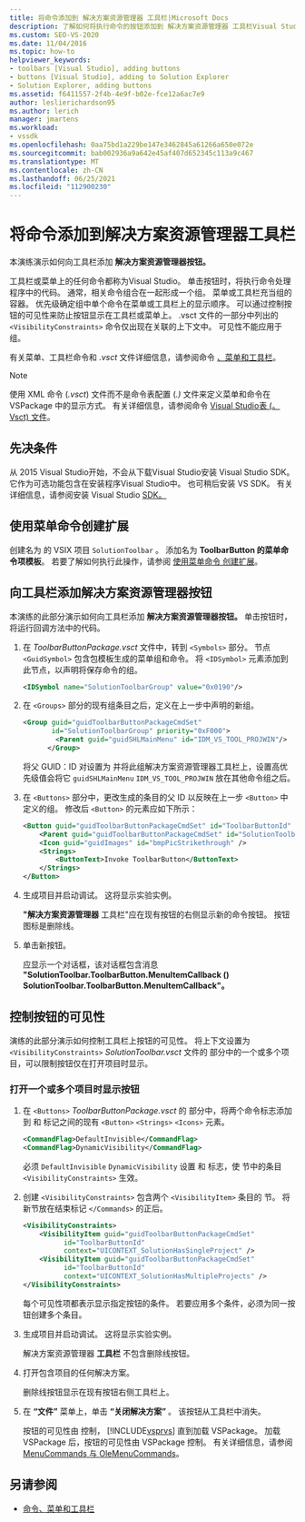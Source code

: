 ```yaml
---
title: 将命令添加到 解决方案资源管理器 工具栏|Microsoft Docs
description: 了解如何将执行命令的按钮添加到 解决方案资源管理器 工具栏Visual Studio。
ms.custom: SEO-VS-2020
ms.date: 11/04/2016
ms.topic: how-to
helpviewer_keywords:
- toolbars [Visual Studio], adding buttons
- buttons [Visual Studio], adding to Solution Explorer
- Solution Explorer, adding buttons
ms.assetid: f6411557-2f4b-4e9f-b02e-fce12a6ac7e9
author: leslierichardson95
ms.author: lerich
manager: jmartens
ms.workload:
- vssdk
ms.openlocfilehash: 0aa75bd1a229be147e3462845a61266a650e072e
ms.sourcegitcommit: bab002936a9a642e45af407d652345c113a9c467
ms.translationtype: MT
ms.contentlocale: zh-CN
ms.lasthandoff: 06/25/2021
ms.locfileid: "112900230"
---
```

# <a name="add-a-command-to-the-solution-explorer-toolbar"></a>将命令添加到解决方案资源管理器工具栏
本演练演示如何向工具栏添加 **解决方案资源管理器按钮。**

 工具栏或菜单上的任何命令都称为Visual Studio。 单击按钮时，将执行命令处理程序中的代码。 通常，相关命令组合在一起形成一个组。 菜单或工具栏充当组的容器。 优先级确定组中单个命令在菜单或工具栏上的显示顺序。 可以通过控制按钮的可见性来防止按钮显示在工具栏或菜单上。 .vsct 文件的一部分中列出的 `<VisibilityConstraints>` 命令仅出现在关联的上下文中。 可见性不能应用于组。

 有关菜单、工具栏命令和 *.vsct* 文件详细信息，请参阅命令 [、菜单和工具栏](../extensibility/internals/commands-menus-and-toolbars.md)。

> [!NOTE]
> 使用 XML 命令 (*.vsct*) 文件而不是命令表配置 (*.)* 文件来定义菜单和命令在 VSPackage 中的显示方式。 有关详细信息，请参阅命令 [Visual Studio表 (。Vsct) 文件](../extensibility/internals/visual-studio-command-table-dot-vsct-files.md)。

## <a name="prerequisites"></a>先决条件
 从 2015 Visual Studio开始，不会从下载Visual Studio安装 Visual Studio SDK。 它作为可选功能包含在安装程序Visual Studio中。 也可稍后安装 VS SDK。 有关详细信息，请参阅安装 Visual Studio [SDK。](../extensibility/installing-the-visual-studio-sdk.md)

## <a name="create-an-extension-with-a-menu-command"></a>使用菜单命令创建扩展
 创建名为 的 VSIX 项目 `SolutionToolbar` 。 添加名为 **ToolbarButton 的菜单命令项模板**。 若要了解如何执行此操作，请参阅 [使用菜单命令 创建扩展](../extensibility/creating-an-extension-with-a-menu-command.md)。

## <a name="add-a-button-to-the-solution-explorer-toolbar"></a>向工具栏添加解决方案资源管理器按钮
 本演练的此部分演示如何向工具栏添加 **解决方案资源管理器按钮。** 单击按钮时，将运行回调方法中的代码。

1. 在 *ToolbarButtonPackage.vsct* 文件中，转到  `<Symbols>` 部分。 节点 `<GuidSymbol>`  包含包模板生成的菜单组和命令。 将 `<IDSymbol>` 元素添加到此节点，以声明将保存命令的组。

    ```xml
    <IDSymbol name="SolutionToolbarGroup" value="0x0190"/>
    ```

2. 在 `<Groups>` 部分的现有组条目之后，定义在上一步中声明的新组。

    ```xml
    <Group guid="guidToolbarButtonPackageCmdSet"
           id="SolutionToolbarGroup" priority="0xF000">
            <Parent guid="guidSHLMainMenu" id="IDM_VS_TOOL_PROJWIN"/>
          </Group>
    ```

     将父 GUID：ID 对设置为 并将此组解决方案资源管理器工具栏上，设置高优先级值会将它 `guidSHLMainMenu` `IDM_VS_TOOL_PROJWIN` 放在其他命令组之后。 

3. 在 `<Buttons>` 部分中，更改生成的条目的父 ID 以反映在上一步 `<Button>` 中定义的组。 修改后 `<Button>` 的元素应如下所示：

    ```xml
    <Button guid="guidToolbarButtonPackageCmdSet" id="ToolbarButtonId" priority="0x0100" type="Button">
        <Parent guid="guidToolbarButtonPackageCmdSet" id="SolutionToolbarGroup" />
        <Icon guid="guidImages" id="bmpPicStrikethrough" />
        <Strings>
            <ButtonText>Invoke ToolbarButton</ButtonText>
        </Strings>
    </Button>
    ```

4. 生成项目并启动调试。 这将显示实验实例。

     **"解决方案资源管理器** 工具栏"应在现有按钮的右侧显示新的命令按钮。 按钮图标是删除线。

5. 单击新按钮。

     应显示一个对话框，该对话框包含消息 **"SolutionToolbar.ToolbarButton.MenuItemCallback () SolutionToolbar.ToolbarButton.MenuItemCallback"。**

## <a name="control-the-visibility-of-a-button"></a>控制按钮的可见性
 演练的此部分演示如何控制工具栏上按钮的可见性。 将上下文设置为 `<VisibilityConstraints>` *SolutionToolbar.vsct* 文件的 部分中的一个或多个项目，可以限制按钮仅在打开项目时显示。

### <a name="to-display-a-button-when-one-or-more-projects-are-open"></a>打开一个或多个项目时显示按钮

1. 在 `<Buttons>` *ToolbarButtonPackage.vsct* 的 部分中，将两个命令标志添加到 和 标记之间的现有 `<Button>` `<Strings>` `<Icons>` 元素。

   ```xml
   <CommandFlag>DefaultInvisible</CommandFlag>
   <CommandFlag>DynamicVisibility</CommandFlag>
   ```

    必须 `DefaultInvisible` `DynamicVisibility` 设置 和 标志，使 节中的条目 `<VisibilityConstraints>` 生效。

2. 创建 `<VisibilityConstraints>` 包含两个 `<VisibilityItem>` 条目的 节。 将新节放在结束标记 `</Commands>` 的正后。

   ```xml
   <VisibilityConstraints>
       <VisibilityItem guid="guidToolbarButtonPackageCmdSet"
             id="ToolbarButtonId"
             context="UICONTEXT_SolutionHasSingleProject" />
       <VisibilityItem guid="guidToolbarButtonPackageCmdSet"
             id="ToolbarButtonId"
             context="UICONTEXT_SolutionHasMultipleProjects" />
   </VisibilityConstraints>
   ```

    每个可见性项都表示显示指定按钮的条件。 若要应用多个条件，必须为同一按钮创建多个条目。

3. 生成项目并启动调试。 这将显示实验实例。

    解决方案资源管理器 **工具栏** 不包含删除线按钮。

4. 打开包含项目的任何解决方案。

    删除线按钮显示在现有按钮右侧工具栏上。

5. 在 **“文件”** 菜单上，单击 **“关闭解决方案”** 。 该按钮从工具栏中消失。

   按钮的可见性由 控制， [!INCLUDE[vsprvs](../code-quality/includes/vsprvs_md.md)] 直到加载 VSPackage。 加载 VSPackage 后，按钮的可见性由 VSPackage 控制。  有关详细信息，请参阅 [MenuCommands 与 OleMenuCommands](/previous-versions/visualstudio/visual-studio-2015/misc/menucommands-vs-olemenucommands?preserve-view=true&view=vs-2015)。

## <a name="see-also"></a>另请参阅
- [命令、菜单和工具栏](../extensibility/internals/commands-menus-and-toolbars.md)